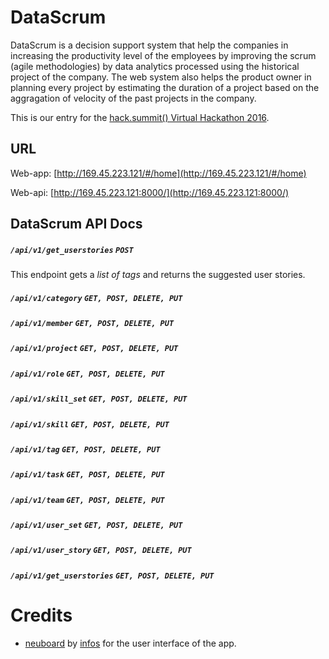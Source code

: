 # DataScrum

DataScrum is a decision support system that help the companies in increasing the productivity level of the employees by improving the scrum (agile methodologies) by data analytics processed using the historical project of the company. The web system also helps the product owner in planning every project by estimating the duration of a project based on the aggragation of velocity of the past projects in the company.

This is our entry for the [hack.summit() Virtual Hackathon 2016](https://www.koding.com/Hackathon).

## URL

Web-app: [http://169.45.223.121/#/home](http://169.45.223.121/#/home)

Web-api: [http://169.45.223.121:8000/](http://169.45.223.121:8000/)


## DataScrum API Docs

##### `/api/v1/get_userstories` `POST`
This endpoint gets a *list of tags* and returns the suggested user stories.


##### `/api/v1/category` `GET, POST, DELETE, PUT`

##### `/api/v1/member` `GET, POST, DELETE, PUT`

##### `/api/v1/project` `GET, POST, DELETE, PUT`

##### `/api/v1/role` `GET, POST, DELETE, PUT`

##### `/api/v1/skill_set` `GET, POST, DELETE, PUT`

##### `/api/v1/skill` `GET, POST, DELETE, PUT`

##### `/api/v1/tag` `GET, POST, DELETE, PUT`

##### `/api/v1/task` `GET, POST, DELETE, PUT`

##### `/api/v1/team` `GET, POST, DELETE, PUT`

##### `/api/v1/user_set` `GET, POST, DELETE, PUT`

##### `/api/v1/user_story` `GET, POST, DELETE, PUT`

##### `/api/v1/get_userstories` `GET, POST, DELETE, PUT`


# Credits

* [neuboard](https://github.com/infos/neuboard-v1.4.1/tree/7f457485d6aad9eb02b67318efd28dbcae0d6f1f) by [infos](https://github.com/infos) for the user interface of the app.
